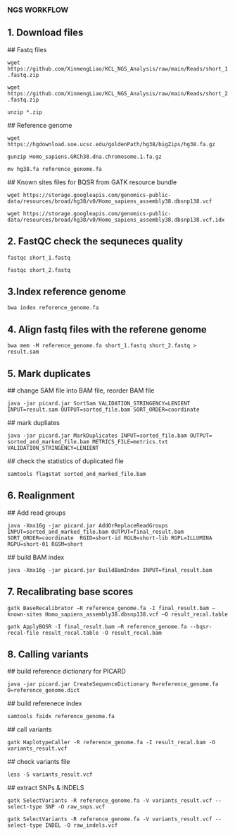 ### NGS WORKFLOW

## 1. Download files

## Fastq files

`wget https://github.com/XinmengLiao/KCL_NGS_Analysis/raw/main/Reads/short_1.fastq.zip`

`wget https://github.com/XinmengLiao/KCL_NGS_Analysis/raw/main/Reads/short_2.fastq.zip`

`unzip *.zip`

## Reference genome

`wget https://hgdownload.soe.ucsc.edu/goldenPath/hg38/bigZips/hg38.fa.gz`

`gunzip Homo_sapiens.GRCh38.dna.chromosome.1.fa.gz`

`mv hg38.fa reference_genome.fa`

## Known sites files for BQSR from GATK resource bundle

`wget https://storage.googleapis.com/genomics-public-data/resources/broad/hg38/v0/Homo_sapiens_assembly38.dbsnp138.vcf`

`wget https://storage.googleapis.com/genomics-public-data/resources/broad/hg38/v0/Homo_sapiens_assembly38.dbsnp138.vcf.idx`

## 2. FastQC check the sequneces quality

`fastqc short_1.fastq`

`fastqc short_2.fastq`

## 3.Index reference genome

`bwa index reference_genome.fa`

## 4. Align fastq files with the referene genome

`bwa mem -M reference_genome.fa short_1.fastq short_2.fastq > result.sam`

## 5. Mark duplicates

## change SAM file into BAM file, reorder BAM file

`java -jar picard.jar SortSam VALIDATION_STRINGENCY=LENIENT INPUT=result.sam OUTPUT=sorted_file.bam SORT_ORDER=coordinate`

## mark dupliates

`java -jar picard.jar MarkDuplicates INPUT=sorted_file.bam OUTPUT= sorted_and_marked_file.bam METRICS_FILE=metrics.txt VALIDATION_STRINGENCY=LENIENT`

## check the statistics of duplicated file

`samtools flagstat sorted_and_marked_file.bam`

## 6. Realignment

## Add read groups

`java -Xmx16g -jar picard.jar AddOrReplaceReadGroups INPUT=sorted_and_marked_file.bam OUTPUT=final_result.bam SORT_ORDER=coordinate  RGID=short-id RGLB=short-lib RGPL=ILLUMINA RGPU=short-01 RGSM=short`

## build BAM index

`java -Xmx16g -jar picard.jar BuildBamIndex INPUT=final_result.bam`


## 7. Recalibrating base scores

`gatk BaseRecalibrator –R reference_genome.fa -I final_result.bam –known-sites Homo_sapiens_assembly38.dbsnp138.vcf –O result_recal.table`

`gatk ApplyBQSR -I final_result.bam –R reference_genome.fa --bqsr-recal-file result_recal.table -O result_recal.bam`

## 8. Calling variants

## build reference dictionary for PICARD

`java -jar picard.jar CreateSequenceDictionary R=reference_genome.fa O=reference_genome.dict`

## build referenece index

`samtools faidx reference_genome.fa`

## call variants

`gatk HaplotypeCaller -R reference_genome.fa -I result_recal.bam -O variants_result.vcf`

## check variants file

`less -S variants_result.vcf`

## extract SNPs & INDELS

`gatk SelectVariants -R reference_genome.fa -V variants_result.vcf --select-type SNP -O raw_snps.vcf`

`gatk SelectVariants -R reference_genome.fa -V variants_result.vcf --select-type INDEL -O raw_indels.vcf`
